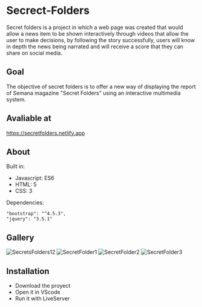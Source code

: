 # Secrect-Folders

Secret folders is a project in which a web page was created that would allow a news item to be shown interactively through videos that allow the user to make decisions, by following the story successfully, users will know in depth the news being narrated and will receive a score that they can share on social media.

## Goal
The objective of secret folders is to offer a new way of displaying the report of Semana magazine "Secret Folders" using an interactive multimedia system.

## Avaliable at

https://secretfolders.netlify.app

## About
Built in: 
  - Javascript: ES6
  - HTML: 5
  - CSS: 3

Dependencies:

    "bootstrap": "^4.5.3",
    "jquery": "3.5.1"
    
    
## Gallery
![SecretsFolders12](https://user-images.githubusercontent.com/42383425/111053925-1af07a00-8436-11eb-9d4c-ea64cdef130e.gif)
![SecretFolder1](https://user-images.githubusercontent.com/42383425/111051736-64839980-8423-11eb-9b7c-242c61ed696c.gif)
![SecretFolder2](https://user-images.githubusercontent.com/42383425/111051737-664d5d00-8423-11eb-8a06-273a9a3c50dd.gif)
![SecretFolder3](https://user-images.githubusercontent.com/42383425/111051738-677e8a00-8423-11eb-86e1-aee6a50d0ecc.gif)

## Installation
  - Download the proyect
  - Open it in VScode
  - Run it with LiveServer
